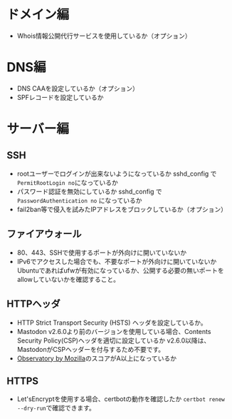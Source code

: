 <!-- TITLE: Mastodonセキュリティチェックシート -->
<!-- SUBTITLE: Mastodonインスタンスを立ち上げた時、セキュリティ的にチェックしておくべき項目 -->

# ドメイン編
- Whois情報公開代行サービスを使用しているか（オプション）

# DNS編
- DNS CAAを設定しているか（オプション）
- SPFレコードを設定しているか

# サーバー編
## SSH

- rootユーザーでログインが出来ないようになっているか
	sshd_config で `PermitRootLogin no`になっているか
- パスワード認証を無効にしているか
	sshd_config で `PasswordAuthentication no` になっているか
- fail2ban等で侵入を試みたIPアドレスをブロックしているか（オプション）

## ファイアウォール
- 80、443、SSHで使用するポートが外向けに開いていないか
- IPv6でアクセスした場合でも、不要なポートが外向けに開いていないか
	Ubuntuであればufwが有効になっているか、公開する必要の無いポートをallowしていないかを確認すること。

## HTTPヘッダ
- HTTP Strict Transport Security (HSTS) ヘッダを設定しているか。
- Mastodon v2.6.0より前のバージョンを使用している場合、Contents Security Policy(CSP)ヘッダを適切に設定しているか
	v2.6.0以降は、MastodonがCSPヘッダーを付与するため不要です。
- [Observatory by Mozilla](https://observatory.mozilla.org/)のスコアがA以上になっているか

## HTTPS
- Let'sEncryptを使用する場合、certbotの動作を確認したか
	`certbot renew --dry-run`で確認できます。